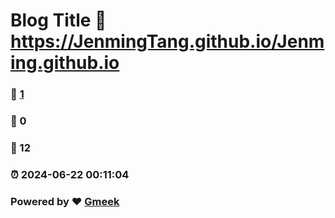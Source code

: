 # Blog Title :link: https://JenmingTang.github.io/Jenming.github.io 
### :page_facing_up: [1](https://JenmingTang.github.io/Jenming.github.io/tag.html) 
### :speech_balloon: 0 
### :hibiscus: 12 
### :alarm_clock: 2024-06-22 00:11:04 
### Powered by :heart: [Gmeek](https://github.com/Meekdai/Gmeek)
